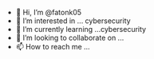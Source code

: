 - 👋 Hi, I’m @fatonk05
- 👀 I’m interested in ... cybersecurity
- 🌱 I’m currently learning ...cybersecurity
- 💞️ I’m looking to collaborate on ...
- 📫 How to reach me ...

<!---
fatonk05/fatonk05 is a ✨ special ✨ repository because its `README.md` (this file) appears on your GitHub profile.
You can click the Preview link to take a look at your changes.
--->
